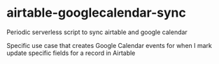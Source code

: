 # airtable-googlecalendar-sync
Periodic serverless script to sync airtable and google calendar

Specific use case that creates Google Calendar events for when I mark update specific fields for a record in Airtable

